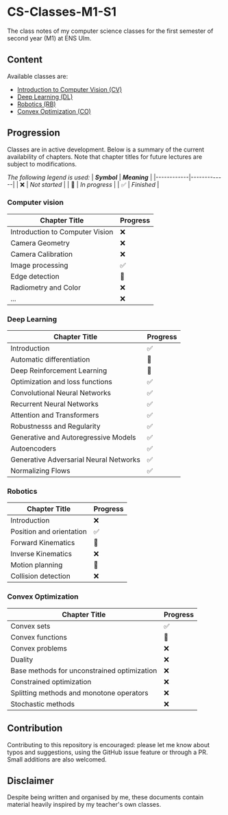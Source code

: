 # CS-Classes-M1-S1
The class notes of my computer science classes for the first semester of second year (M1) at ENS Ulm.

## Content
Available classes are:
- [Introduction to Computer Vision (CV)](computer-vision/computer-vision.pdf)
- [Deep Learning (DL)](deep-learning/deep-learning.pdf)
- [Robotics (RB)](robotics/robotics.pdf)
- [Convex Optimization (CO)](convex-optimization/convex-optimization.pdf)

## Progression
Classes are in active development. Below is a summary of the current availability of chapters. Note that chapter titles for future lectures are subject to modifications.

*The following legend is used:*
| ***Symbol*** | ***Meaning*** |
|------------|-------------|
| :x: | *Not started* |
| :large_orange_diamond: | *In progress* |
| :white_check_mark: | *Finished* |

### Computer vision
| **Chapter Title** | **Progress** |
|-------------------|--------------|
| Introduction to Computer Vision | :x: |
| Camera Geometry | :x: |
| Camera Calibration | :x: |
| Image processing | :white_check_mark: |
| Edge detection | :large_orange_diamond: |
| Radiometry and Color | :x: |
| ... | :x: |

### Deep Learning
| **Chapter Title** | **Progress** |
|-------------------|--------------|
| Introduction | :white_check_mark: |
| Automatic differentiation | :large_orange_diamond: |
| Deep Reinforcement Learning | :large_orange_diamond: |
| Optimization and loss functions | :white_check_mark: |
| Convolutional Neural Networks | :white_check_mark: |
| Recurrent Neural Networks | :white_check_mark: |
| Attention and Transformers | :white_check_mark: |
| Robustnesss and Regularity | :white_check_mark: |
| Generative and Autoregressive Models | :white_check_mark: |
| Autoencoders | :white_check_mark: |
| Generative Adversarial Neural Networks | :white_check_mark: |
| Normalizing Flows | :white_check_mark: |

### Robotics
| **Chapter Title** | **Progress** |
|-------------------|--------------|
| Introduction | :x: |
| Position and orientation | :white_check_mark: |
| Forward Kinematics | :large_orange_diamond: |
| Inverse Kinematics | :x: |
| Motion planning | :large_orange_diamond: |
| Collision detection | :x: |

### Convex Optimization
| **Chapter Title** | **Progress** |
|-------------------|--------------|
| Convex sets | :white_check_mark: |
| Convex functions | :large_orange_diamond: |
| Convex problems | :x: |
| Duality | :x: |
| Base methods for unconstrained optimization | :x: |
| Constrained optimization | :x: |
| Splitting methods and monotone operators | :x: |
| Stochastic methods | :x: |

## Contribution
Contributing to this repository is encouraged: please let me know about typos and suggestions, using the GitHub issue feature or through a PR. Small additions are also welcomed.

## Disclaimer
Despite being written and organised by me, these documents contain material heavily inspired by my teacher's own classes.